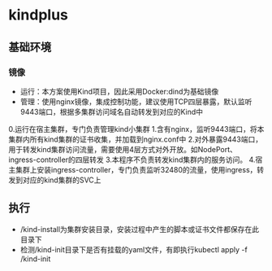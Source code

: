 # kindplus
## 基础环境
### 镜像
* 运行：本方案使用Kind项目，因此采用Docker:dind为基础镜像
* 管理：使用nginx镜像，集成控制功能，建议使用TCP四层暴露，默认监听9443端口，根据多集群访问域名自动转发到对应的Kind中

0.运行在宿主集群，专门负责管理kind小集群
1.含有nginx，监听9443端口，将本集群内所有kind集群的证书收集，并加载到nginx.conf中
2.对外暴露9443端口，用于转发kind集群访问流量，需要使用4层方式对外开放。如NodePort、ingress-controller的四层转发
3.本程序不负责转发kind集群内的服务访问。
4.宿主集群上安装ingress-controller，专门负责监听32480的流量，使用ingress，转发到对应的kind集群的SVC上


## 执行
* /kind-install为集群安装目录，安装过程中产生的脚本或证书文件都保存在此目录下
* 检测/kind-init目录下是否有挂载的yaml文件，有即执行kubectl apply -f /kind-init 